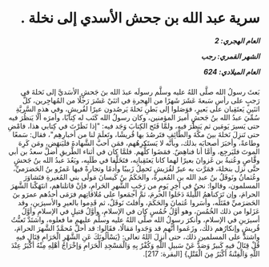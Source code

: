 <h1 dir="rtl">سرية عبد الله بن جحش الأسدي إلى نخلة .</h1>

<h5 dir="rtl">العام الهجري:  2

الشهر القمري: رجب

العام الميلادي: 624</h5>

<p dir="rtl">بَعثَ رسولُ الله صلَّى اللهُ عليه وسلَّم رسولَه عبدَ الله بنَ جَحشٍ الأسَديَّ إلى نَخلةَ في رَجبٍ على رأسِ سَبعةَ عَشَرَ شَهرًا من الهِجرةِ في اثنَيْ عَشَرَ رَجلًا من المُهاجِرين، كلُّ اثنَينِ يَعتَقِبان على بَعيرٍ، فوَصَلوا إلى بَطنِ نَخلةَ يَرصُدون عيرًا لقُريشٍ، وفي هذه السَّريَّةِ سُمِّيَ عبدُ الله بنُ جَحشٍ أميرَ المؤمنين، وكان رسولُ الله كَتَب له كِتابًا، وأمرَه ألَّا يَنظُرَ فيه حتى يَسيرَ يَومَين ثم يَنظُرَ فيه، ولمَّا فَتَح الكِتابَ وَجَد فيه: "إذا نَظَرْتَ في كِتابي هذا، فامْضِ حتى تَنزِلَ نَخلةَ بينَ مكَّةَ والطَّائِفِ فتَرصُدَ بها قُريشًا، وتَعلَمَ لنا من أخبارِهِم"، فقال: سَمعًا وطاعةً، وأخبَرَ أصحابَه بذلك، وبأنَّه لا يَستَكرِهُهم، فمَن أحبَّ الشَّهادةَ فليَنهَض، ومَن كَرِهَ الموتَ فليَرجِع، وأمَّا أنا فناهِضٌ. فمَضَوا كلُّهم. 
فلمَّا كان في أثناء الطَّريقِ أضلَّ سعدُ بن أبي وقَّاصٍ وعُتبةُ بن غَزوانَ بعيرًا لهما كانا يَعتَقِبانِه، فتَخَلَّفا في طَلَبِه، وبَعُدَ عبدُ الله بنُ جَحشٍ حتَّى نزل بنخلةَ، فمَرَّت به عيرٌ لقُرَيشٍ تَحمِلُ زَبيبًا وأُدمًا وتجارةً فيها عَمرُو بنُ الحَضرَميِّ، وعُثمانُ ونَوفَلُ بنُ عبدِ الله بن المُغيرةَ، والحَكَمُ بنُ كَيسانَ مَولَى بني المُغيرةِ فتَشاوَرَ المسلمون، وقالوا: نحنُ في آخِرِ يَومٍ من رَجَبٍ الشَّهرِ الحَرامِ، فإنْ قاتلناهم، انتَهَكْنا الشَّهرَ الحرامَ، وإن تَرَكناهمُ اللَّيلةَ دَخَلوا الحرمَ، ثمَّ أجمَعوا على مُلاقاتِهم فرَمَى أحدُهم عمرَو بنَ الحَضرَميِّ فقَتَلَه، وأسَروا عُثمانَ والحَكَمَ، وأفلتَ نَوفَلٌ، ثم قَدِموا بالعيرِ والأسيرَينِ، وقد عَزَلوا من ذلك الخُمُسَ، وهو أوَّلُ خُمُسٍ كان في الإسلامِ، وأوَّلُ قتيلٍ في الإسلامِ وأوَّلُ أسيرَينِ في الإسلامِ، وأنكرَ رسولُ الله صلَّى اللهُ عليه وسلَّم عليهم ما فعلوه، واشتَدَّ تَعنُّتُ قُريشٍ وإنكارُهم ذلك، وزَعَموا أنَّهم قد وَجَدوا مَقالًا، فقَالوا: قد أحلَّ مُحمَّدٌ الشَّهرَ الحرامَ، واشتدَّ على المسلمين ذلك، حتى أنزلَ اللهُ تعالى: {يَسْألُونَكَ عَنِ الشَّهْرِ الْحَرَامِ قِتَالٍ فيهِ قُلْ قِتَالٌ فيهِ كَبيرٌ وَصَدٌّ عَنْ سَبيلِ اللَّهِ وَكُفْرٌ بِهِ وَالْمَسْجِدِ الْحَرَامِ وَإخْرَاجُ أهْلِهِ مِنْهُ أكْبَرُ عِنْدَ اللَّهِ وَالْفِتْنةُ أكْبَرُ مِنَ الْقَتْلِ} [البقرة: 217].</p></br>
